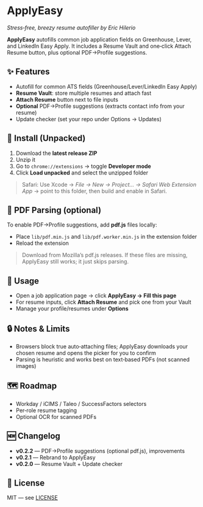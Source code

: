 # ApplyEasy
*Stress‑free, breezy resume autofiller by Eric Hilerio*

**ApplyEasy** autofills common job application fields on Greenhouse, Lever, and LinkedIn Easy Apply. It includes a Resume Vault and one‑click Attach Resume button, plus optional PDF→Profile suggestions.

## ✨ Features
- Autofill for common ATS fields (Greenhouse/Lever/LinkedIn Easy Apply)
- **Resume Vault**: store multiple resumes and attach fast
- **Attach Resume** button next to file inputs
- **Optional** PDF→Profile suggestions (extracts contact info from your resume)
- Update checker (set your repo under Options → Updates)

## 🧩 Install (Unpacked)
1. Download the **latest release ZIP**
2. Unzip it
3. Go to `chrome://extensions` → toggle **Developer mode**
4. Click **Load unpacked** and select the unzipped folder

> Safari: Use Xcode → *File → New → Project… → Safari Web Extension App* → point to this folder, then build and enable in Safari.

## 🔎 PDF Parsing (optional)
To enable PDF→Profile suggestions, add **pdf.js** files locally:
- Place `lib/pdf.min.js` and `lib/pdf.worker.min.js` in the extension folder
- Reload the extension

> Download from Mozilla’s pdf.js releases. If these files are missing, ApplyEasy still works; it just skips parsing.

## 🔧 Usage
- Open a job application page → click **ApplyEasy → Fill this page**
- For resume inputs, click **Attach Resume** and pick one from your Vault
- Manage your profile/resumes under **Options**

## 🔒 Notes & Limits
- Browsers block true auto‑attaching files; ApplyEasy downloads your chosen resume and opens the picker for you to confirm
- Parsing is heuristic and works best on text‑based PDFs (not scanned images)

## 🗺 Roadmap
- Workday / iCIMS / Taleo / SuccessFactors selectors
- Per‑role resume tagging
- Optional OCR for scanned PDFs

## 🆕 Changelog
- **v0.2.2** — PDF→Profile suggestions (optional pdf.js), improvements
- **v0.2.1** — Rebrand to ApplyEasy
- **v0.2.0** — Resume Vault + Update checker

## 📜 License
MIT — see [LICENSE](LICENSE)
